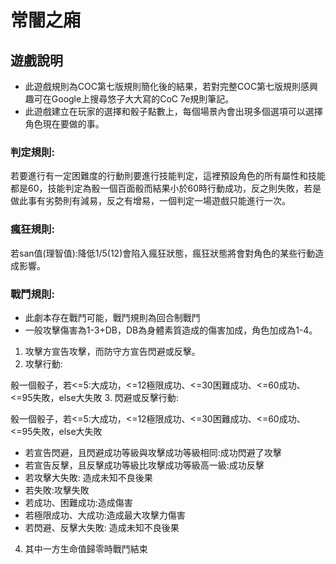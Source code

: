 # 常闇之廂
## 遊戲說明
- 此遊戲規則為COC第七版規則簡化後的結果，若對完整COC第七版規則感興趣可在Google上搜尋悠子大大寫的CoC 7e規則筆記。
- 此遊戲建立在玩家的選擇和骰子點數上，每個場景內會出現多個選項可以選擇角色現在要做的事。
### 判定規則:
若要進行有一定困難度的行動則要進行技能判定，這裡預設角色的所有屬性和技能都是60，技能判定為骰一個百面骰而結果小於60時行動成功，反之則失敗，若是做此事有劣勢則有減易，反之有增易，一個判定一場遊戲只能進行一次。
### 瘋狂規則:
若san值(理智值):降低1/5(12)會陷入瘋狂狀態，瘋狂狀態將會對角色的某些行動造成影響。
### 戰鬥規則:
- 此劇本存在戰鬥可能，戰鬥規則為回合制戰鬥
- 一般攻擊傷害為1-3+DB，DB為身體素質造成的傷害加成，角色加成為1-4。
1. 攻擊方宣告攻擊，而防守方宣告閃避或反擊。
2. 攻擊行動:

骰一個骰子，若<=5:大成功，<=12極限成功、<=30困難成功、<=60成功、<=95失敗，else大失敗
3. 閃避或反擊行動: 

骰一個骰子，若<=5:大成功，<=12極限成功、<=30困難成功、<=60成功、<=95失敗，else大失敗
  - 若宣告閃避，且閃避成功等級與攻擊成功等級相同:成功閃避了攻擊
  - 若宣告反擊，且反擊成功等級比攻擊成功等級高一級:成功反擊
  - 若攻擊大失敗: 造成未知不良後果
  - 若失敗:攻擊失敗 
  - 若成功、困難成功:造成傷害
  - 若極限成功、大成功:造成最大攻擊力傷害
  - 若閃避、反擊大失敗: 造成未知不良後果
4. 其中一方生命值歸零時戰鬥結束
